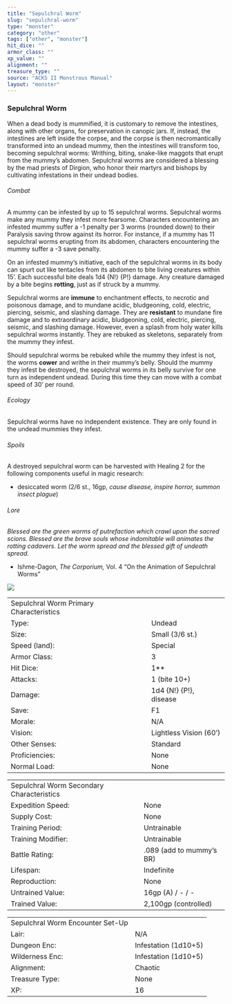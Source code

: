 ```yaml
---
title: "Sepulchral Worm"
slug: "sepulchral-worm"
type: "monster"
category: "other"
tags: ["other", "monster"]
hit_dice: ""
armor_class: ""
xp_value: ""
alignment: ""
treasure_type: ""
source: "ACKS II Monstrous Manual"
layout: "monster"
---
```


### Sepulchral Worm

When a dead body is mummified, it is customary to remove the intestines, along with other organs,
for preservation in canopic jars. If, instead, the intestines are left inside the corpse, and the
corpse is then necromantically transformed into an undead mummy, then the intestines will transform
too, becoming sepulchral worms: Writhing, biting, snake-like maggots that erupt from the mummy’s
abdomen. Sepulchral worms are considered a blessing by the mad priests of Dirgion, who honor their
martyrs and bishops by cultivating infestations in their undead bodies.

###### Combat

A mummy can be infested by up to 15 sepulchral worms. Sepulchral worms make any mummy they infest
more fearsome. Characters encountering an infested mummy suffer a -1 penalty per 3 worms (rounded
down) to their Paralysis saving throw against its horror. For instance, if a mummy has 11 sepulchral
worms erupting from its abdomen, characters encountering the mummy suffer a -3 save penalty.

On an infested mummy’s initiative, each of the sepulchral worms in its body can spurt out like
tentacles from its abdomen to bite living creatures within 15’. Each successful bite deals 1d4 {N!}
{P!} damage. Any creature damaged by a bite begins **rotting**, just as if struck by a mummy.

Sepulchral worms are **immune** to enchantment effects, to necrotic and poisonous damage, and to
mundane acidic, bludgeoning, cold, electric, piercing, seismic, and slashing damage. They are
**resistant** to mundane fire damage and to extraordinary acidic, bludgeoning, cold, electric,
piercing, seismic, and slashing damage. However, even a splash from holy water kills sepulchral
worms instantly. They are rebuked as skeletons, separately from the mummy they infest.

Should sepulchral worms be rebuked while the mummy they infest is not, the worms **cower** and
writhe in their mummy’s belly. Should the mummy they infest be destroyed, the sepulchral worms in
its belly survive for one turn as independent undead. During this time they can move with a combat
speed of 30’ per round.

###### Ecology

Sepulchral worms have no independent existence. They are only found in the undead mummies they
infest.

###### Spoils

A destroyed sepulchral worm can be harvested with Healing 2 for the following components useful in
magic research:

* desiccated worm (2/6 st., 16gp, *cause disease, inspire horror, summon insect plague*)

###### Lore

*Blessed are the green worms of putrefaction which crawl upon the sacred scions. Blessed are the
brave souls whose indomitable will animates the rotting cadavers. Let the worm spread and the
blessed gift of undeath spread.*

* Ishme-Dagon, *The Corporium,* Vol. 4 “On the Animation of Sepulchral Worms”

![](data:image/png;base64...)

|  |  |
| --- | --- |
| Sepulchral Worm Primary Characteristics | |
| Type: | Undead |
| Size: | Small (3/6 st.) |
| Speed (land): | Special |
| Armor Class: | 3 |
| Hit Dice: | 1\*\* |
| Attacks: | 1 (bite 10+) |
| Damage: | 1d4 {N!} {P!}, disease |
| Save: | F1 |
| Morale: | N/A |
| Vision: | Lightless Vision (60’) |
| Other Senses: | Standard |
| Proficiencies: | None |
| Normal Load: | None |

|  |  |
| --- | --- |
| Sepulchral Worm Secondary Characteristics | |
| Expedition Speed: | None |
| Supply Cost: | None |
| Training Period: | Untrainable |
| Training Modifier: | Untrainable |
| Battle Rating: | .089 (add to mummy’s BR) |
| Lifespan: | Indefinite |
| Reproduction: | None |
| Untrained Value: | 16gp (A) / - / - |
| Trained Value: | 2,100gp (controlled) |

|  |  |
| --- | --- |
| Sepulchral Worm Encounter Set-Up | |
| Lair: | N/A |
| Dungeon Enc: | Infestation (1d10+5) |
| Wilderness Enc: | Infestation (1d10+5) |
| Alignment: | Chaotic |
| Treasure Type: | None |
| XP: | 16 |
